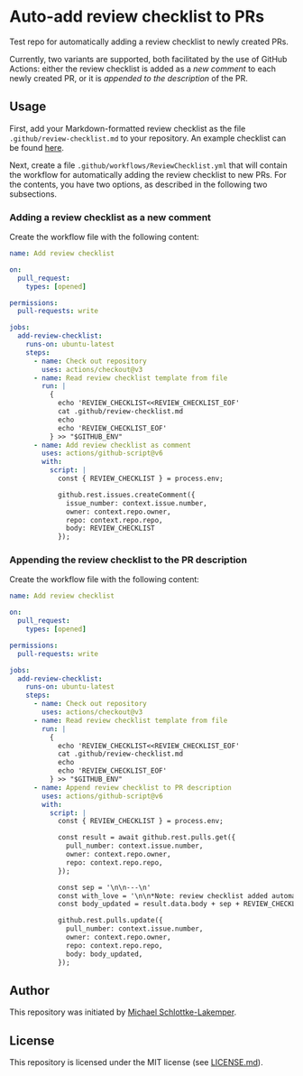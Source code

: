 # Auto-add review checklist to PRs 
Test repo for automatically adding a review checklist to newly created PRs.

Currently, two variants are supported, both facilitated by the use of GitHub Actions: either
the review checklist is added as a *new comment* to each newly created PR, or it is
*appended to the description* of the PR.

## Usage

First, add your Markdown-formatted review checklist as the file `.github/review-checklist.md`
to your repository. An example checklist can be found [here](.github/review-checklist.md).

Next, create a file `.github/workflows/ReviewChecklist.yml` that will contain the workflow
for automatically adding the review checklist to new PRs. For the contents, you have two
options, as described in the following two subsections.

### Adding a review checklist as a new comment
Create the workflow file with the following content:
```yml
name: Add review checklist

on:
  pull_request:
    types: [opened]

permissions:
  pull-requests: write

jobs:
  add-review-checklist:
    runs-on: ubuntu-latest
    steps:
      - name: Check out repository
        uses: actions/checkout@v3
      - name: Read review checklist template from file
        run: |
          {
            echo 'REVIEW_CHECKLIST<<REVIEW_CHECKLIST_EOF'
            cat .github/review-checklist.md
            echo
            echo 'REVIEW_CHECKLIST_EOF'
          } >> "$GITHUB_ENV"
      - name: Add review checklist as comment
        uses: actions/github-script@v6
        with:
          script: |
            const { REVIEW_CHECKLIST } = process.env;

            github.rest.issues.createComment({
              issue_number: context.issue.number,
              owner: context.repo.owner,
              repo: context.repo.repo,
              body: REVIEW_CHECKLIST
            });
```

### Appending the review checklist to the PR description
Create the workflow file with the following content:
```yml
name: Add review checklist

on:
  pull_request:
    types: [opened]

permissions:
  pull-requests: write

jobs:
  add-review-checklist:
    runs-on: ubuntu-latest
    steps:
      - name: Check out repository
        uses: actions/checkout@v3
      - name: Read review checklist template from file
        run: |
          {
            echo 'REVIEW_CHECKLIST<<REVIEW_CHECKLIST_EOF'
            cat .github/review-checklist.md
            echo
            echo 'REVIEW_CHECKLIST_EOF'
          } >> "$GITHUB_ENV"
      - name: Append review checklist to PR description
        uses: actions/github-script@v6
        with:
          script: |
            const { REVIEW_CHECKLIST } = process.env;

            const result = await github.rest.pulls.get({
              pull_number: context.issue.number,
              owner: context.repo.owner,
              repo: context.repo.repo,
            });

            const sep = '\n\n---\n'
            const with_love = '\n\n*Note: review checklist added automatically with :heart: by Trixi.jl*';
            const body_updated = result.data.body + sep + REVIEW_CHECKLIST + with_love;

            github.rest.pulls.update({
              pull_number: context.issue.number,
              owner: context.repo.owner,
              repo: context.repo.repo,
              body: body_updated,
            });
```

## Author
This repository was initiated by [Michael Schlottke-Lakemper](https://lakemper.eu).

## License
This repository is licensed under the MIT license (see [LICENSE.md](LICENSE.md)).
